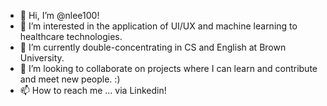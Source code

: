 - 👋 Hi, I’m @nlee100!
- 👀 I’m interested in the application of UI/UX and machine learning to healthcare technologies.
- 🌱 I’m currently double-concentrating in CS and English at Brown University.
- 💞️ I’m looking to collaborate on projects where I can learn and contribute and meet new people. :)
- 📫 How to reach me ... via Linkedin!

<!---
nlee100/nlee100 is a ✨ special ✨ repository because its `README.md` (this file) appears on your GitHub profile.
You can click the Preview link to take a look at your changes.
--->
